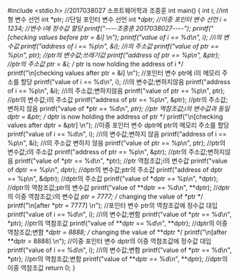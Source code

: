 #include <stdio.h> //2017038027 소프트웨어학과 조중훈
int main()
{
int i; //int형 변수 선언
int *ptr;  //단일 포인터 변수 선언
int **dptr; //이중 포인터 변수 선언
i = 1234; //변수 i에 정수값 할당
printf("----조중훈 2017038027----");
printf("[checking values before ptr = &i] \n");
printf("value of i == %d\n", i); //i의 변수값
printf("address of i == %p\n", &i); //i의 주소값
printf("value of ptr == %p\n", ptr); //ptr의 변수값;쓰레기값
printf("address of ptr == %p\n", &ptr); //ptr의 주소값
ptr = &i; /* ptr is now holding the address of i */
printf("\n[checking values after ptr = &i] \n"); //포인터 변수 ptr에 i의 메모리 주소를 할당
printf("value of i == %d\n", i); //i의 변수값;변하지않음
printf("address of i == %p\n", &i); //i의 주소값;변하지않음
printf("value of ptr == %p\n", ptr); //ptr의 변수값;i의 주소값
printf("address of ptr == %p\n", &ptr); //ptr의 주소값;변하지 않음
printf("value of *ptr == %d\n", *ptr); //ptr 역참조값;i의 변수값과 동일
dptr = &ptr; /* dptr is now holding the address of ptr */
printf("\n[checking values after dptr = &ptr] \n"); //이중 포인터 변수 dptr에 ptr의 메모리 주소를 할당
printf("value of i == %d\n", i); //i의 변수값;변하지 않음
printf("address of i == %p\n", &i); //i의 주소값 변하지 않음
printf("value of ptr == %p\n", ptr); //ptr의 변수값;i의 주소값
printf("address of ptr == %p\n", &ptr); //ptr의 주소값;변하지않음
printf("value of *ptr == %d\n", *ptr); //ptr 역참조값;i의 변수값
printf("value of dptr == %p\n", dptr); //dptr의 변수값;ptr의 주소값
printf("address of dptr == %p\n", &dptr); //dptr의 주소값
printf("value of *dptr == %p\n", *dptr); //dptr의 역참조값;ptr의 변수값
printf("value of **dptr == %d\n", **dptr); //dptr의 이중 역참조값;i의 변수값
*ptr = 7777; /* changing the value of *ptr */
printf("\n[after *ptr = 7777] \n"); //포인터 변수 ptr의 역참조값에 정수값 대입
printf("value of i == %d\n", i); //i의 변수값;변함
printf("value of *ptr == %d\n", *ptr); //ptr의 역참조값
printf("value of **dptr == %d\n", **dptr); //dptr의 이중 역참조값;변함
**dptr = 8888; /* changing the value of **dptr */
printf("\n[after **dptr = 8888] \n"); //이중 포인터 변수 dptr의 이중 역참조값에 정수값 대입
printf("value of i == %d\n", i); //i의 변수값;변함
printf("value of *ptr == %d\n", *ptr); //ptr의 역참조값;변함
printf("value of **dptr == %d\n", **dptr); //dptr의 이중 역참조값
return 0;
}

